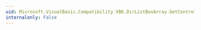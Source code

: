 ```yaml
---
uid: Microsoft.VisualBasic.Compatibility.VB6.DirListBoxArray.GetControlInstanceType
internalonly: False
---
```

